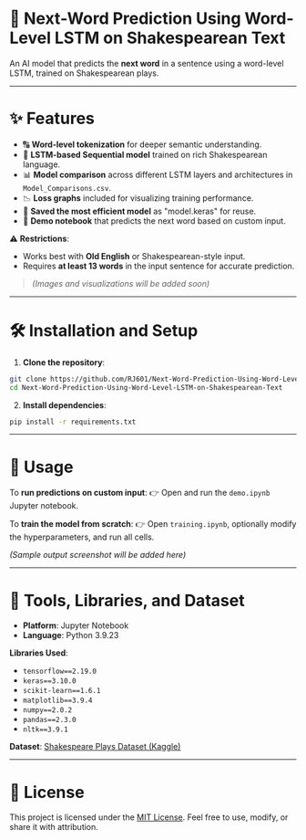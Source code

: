 # 📜 Next-Word Prediction Using Word-Level LSTM on Shakespearean Text

An AI model that predicts the **next word** in a sentence using a word-level LSTM, trained on Shakespearean plays.

---

# ✨ Features

* 🔠 **Word-level tokenization** for deeper semantic understanding.
* 🤖 **LSTM-based Sequential model** trained on rich Shakespearean language.
* 📊 **Model comparison** across different LSTM layers and architectures in `Model_Comparisons.csv`.
* 📉 **Loss graphs** included for visualizing training performance.
* 📆 **Saved the most efficient model** as "model.keras" for reuse.
* 🧪 **Demo notebook** that predicts the next word based on custom input.

⚠️ **Restrictions**:

* Works best with **Old English** or Shakespearean-style input.
* Requires **at least 13 words** in the input sentence for accurate prediction.

> *(Images and visualizations will be added soon)*

---

# 🛠 Installation and Setup

1. **Clone the repository**:

```bash
git clone https://github.com/RJ601/Next-Word-Prediction-Using-Word-Level-LSTM-on-Shakespearean-Text.git
cd Next-Word-Prediction-Using-Word-Level-LSTM-on-Shakespearean-Text
```

2. **Install dependencies**:

```bash
pip install -r requirements.txt
```

---

# 🚀 Usage

To **run predictions on custom input**:
👉 Open and run the `demo.ipynb` Jupyter notebook.

To **train the model from scratch**:
👉 Open `training.ipynb`, optionally modify the hyperparameters, and run all cells.

*(Sample output screenshot will be added here)*

---

# 🔧 Tools, Libraries, and Dataset

* **Platform**: Jupyter Notebook
* **Language**: Python 3.9.23

**Libraries Used**:

* `tensorflow==2.19.0`
* `keras==3.10.0`
* `scikit-learn==1.6.1`
* `matplotlib==3.9.4`
* `numpy==2.0.2`
* `pandas==2.3.0`
* `nltk==3.9.1`

**Dataset**: [Shakespeare Plays Dataset (Kaggle)](https://www.kaggle.com/datasets)

---

# 📝 License

This project is licensed under the [MIT License](LICENSE). Feel free to use, modify, or share it with attribution.
